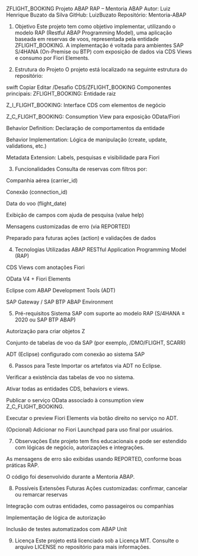 ZFLIGHT_BOOKING
Projeto ABAP RAP – Mentoria ABAP
Autor: Luiz Henrique Buzato da Silva
GitHub: LuizBuzato
Repositório: Mentoria-ABAP

1. Objetivo
Este projeto tem como objetivo implementar, utilizando o modelo RAP (Restful ABAP Programming Model), uma aplicação baseada em reservas de voos, representada pela entidade ZFLIGHT_BOOKING. A implementação é voltada para ambientes SAP S/4HANA (On-Premise ou BTP) com exposição de dados via CDS Views e consumo por Fiori Elements.

2. Estrutura do Projeto
O projeto está localizado na seguinte estrutura do repositório:

swift
Copiar
Editar
/Desafio CDS/ZFLIGHT_BOOKING
Componentes principais:
ZFLIGHT_BOOKING: Entidade raiz

Z_I_FLIGHT_BOOKING: Interface CDS com elementos de negócio

Z_C_FLIGHT_BOOKING: Consumption View para exposição OData/Fiori

Behavior Definition: Declaração de comportamentos da entidade

Behavior Implementation: Lógica de manipulação (create, update, validations, etc.)

Metadata Extension: Labels, pesquisas e visibilidade para Fiori

3. Funcionalidades
Consulta de reservas com filtros por:

Companhia aérea (carrier_id)

Conexão (connection_id)

Data do voo (flight_date)

Exibição de campos com ajuda de pesquisa (value help)

Mensagens customizadas de erro (via REPORTED)

Preparado para futuras ações (action) e validações de dados

4. Tecnologias Utilizadas
ABAP RESTful Application Programming Model (RAP)

CDS Views com anotações Fiori

OData V4 + Fiori Elements

Eclipse com ABAP Development Tools (ADT)

SAP Gateway / SAP BTP ABAP Environment

5. Pré-requisitos
Sistema SAP com suporte ao modelo RAP (S/4HANA ≥ 2020 ou SAP BTP ABAP)

Autorização para criar objetos Z

Conjunto de tabelas de voo da SAP (por exemplo, /DMO/FLIGHT, SCARR)

ADT (Eclipse) configurado com conexão ao sistema SAP

6. Passos para Teste
Importar os artefatos via ADT no Eclipse.

Verificar a existência das tabelas de voo no sistema.

Ativar todas as entidades CDS, behaviors e views.

Publicar o serviço OData associado à consumption view Z_C_FLIGHT_BOOKING.

Executar o preview Fiori Elements via botão direito no serviço no ADT.

(Opcional) Adicionar no Fiori Launchpad para uso final por usuários.

7. Observações
Este projeto tem fins educacionais e pode ser estendido com lógicas de negócio, autorizações e integrações.

As mensagens de erro são exibidas usando REPORTED, conforme boas práticas RAP.

O código foi desenvolvido durante a Mentoria ABAP.

8. Possíveis Extensões Futuras
Ações customizadas: confirmar, cancelar ou remarcar reservas

Integração com outras entidades, como passageiros ou companhias

Implementação de lógica de autorização

Inclusão de testes automatizados com ABAP Unit

9. Licença
Este projeto está licenciado sob a Licença MIT.
Consulte o arquivo LICENSE no repositório para mais informações.

